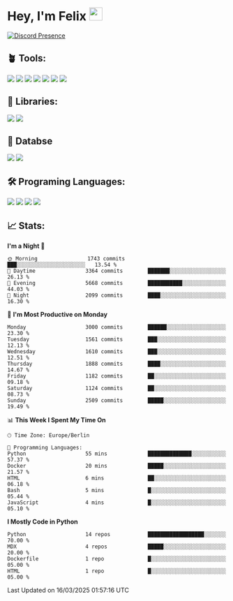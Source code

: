 # Hey, I'm Felix <img src="https://raw.githubusercontent.com/MartinHeinz/MartinHeinz/master/wave.gif" width="30px">

[![Discord Presence](https://lanyard.cnrad.dev/api/1078242409495932969?showDisplayName=true&theme=dark)](https://discord.com/users/1078242409495932969)

## 🪴 Tools:
[![](https://skillicons.dev/icons?i=discord)](https://discord.com/ "Discord")
[![](https://skillicons.dev/icons?i=bots)](https://discord.dev/ "Discord Bots")
[![](https://skillicons.dev/icons?i=pycharm)](https://jetbrains.com/pycharm/ "PyCharm")
[![](https://skillicons.dev/icons?i=webstorm)](https://jetbrains.com/webstorm/ "WebStorm")
[![](https://skillicons.dev/icons?i=vscode)](https://vscode.dev/ "VSC")
[![](https://skillicons.dev/icons?i=git)](https://git-scm.com/ "Git")
[![](https://skillicons.dev/icons?i=github)](https://github.com/ "GitHub")


## 🎉 Libraries:
[![](https://skillicons.dev/icons?i=fastapi)](https://fastapi.tiangolo.com/ "FastAPI")
[![](https://skillicons.dev/icons?i=flask)](https://flask.palletsprojects.com/en/3.0.x/ "Flask")

## 💾 Databse
[![](https://skillicons.dev/icons?i=sqlite)](https://sqlite.org/ "SQLite")
[![](https://skillicons.dev/icons?i=postgresql)](https://postgresql.org/ "PostgreSQL")


## 🛠️ Programing Languages:
[![](https://skillicons.dev/icons?i=py)](https://python.org/ "Python")
[![](https://skillicons.dev/icons?i=html)](https://de.wikipedia.org/wiki/Hypertext_Markup_Language "HTML")
[![](https://skillicons.dev/icons?i=js)](https://de.wikipedia.org/wiki/JavaScript "JavaScript")
[![](https://skillicons.dev/icons?i=css)](https://de.wikipedia.org/wiki/CSS "CSS")

## 📈 Stats:
<!--START_SECTION:waka-->
**I'm a Night 🦉** 

```text
🌞 Morning                1743 commits        ███░░░░░░░░░░░░░░░░░░░░░░   13.54 % 
🌆 Daytime                3364 commits        ███████░░░░░░░░░░░░░░░░░░   26.13 % 
🌃 Evening                5668 commits        ███████████░░░░░░░░░░░░░░   44.03 % 
🌙 Night                  2099 commits        ████░░░░░░░░░░░░░░░░░░░░░   16.30 % 
```
📅 **I'm Most Productive on Monday** 

```text
Monday                   3000 commits        ██████░░░░░░░░░░░░░░░░░░░   23.30 % 
Tuesday                  1561 commits        ███░░░░░░░░░░░░░░░░░░░░░░   12.13 % 
Wednesday                1610 commits        ███░░░░░░░░░░░░░░░░░░░░░░   12.51 % 
Thursday                 1888 commits        ████░░░░░░░░░░░░░░░░░░░░░   14.67 % 
Friday                   1182 commits        ██░░░░░░░░░░░░░░░░░░░░░░░   09.18 % 
Saturday                 1124 commits        ██░░░░░░░░░░░░░░░░░░░░░░░   08.73 % 
Sunday                   2509 commits        █████░░░░░░░░░░░░░░░░░░░░   19.49 % 
```


📊 **This Week I Spent My Time On** 

```text
🕑︎ Time Zone: Europe/Berlin

💬 Programming Languages: 
Python                   55 mins             ██████████████░░░░░░░░░░░   57.37 % 
Docker                   20 mins             █████░░░░░░░░░░░░░░░░░░░░   21.57 % 
HTML                     6 mins              ██░░░░░░░░░░░░░░░░░░░░░░░   06.18 % 
Bash                     5 mins              █░░░░░░░░░░░░░░░░░░░░░░░░   05.44 % 
JavaScript               4 mins              █░░░░░░░░░░░░░░░░░░░░░░░░   05.10 % 
```

**I Mostly Code in Python** 

```text
Python                   14 repos            ██████████████████░░░░░░░   70.00 % 
MDX                      4 repos             █████░░░░░░░░░░░░░░░░░░░░   20.00 % 
Dockerfile               1 repo              █░░░░░░░░░░░░░░░░░░░░░░░░   05.00 % 
HTML                     1 repo              █░░░░░░░░░░░░░░░░░░░░░░░░   05.00 % 
```




 Last Updated on 16/03/2025 01:57:16 UTC
<!--END_SECTION:waka-->
